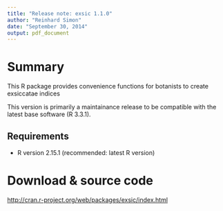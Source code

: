 ```yaml
---
title: "Release note: exsic 1.1.0"
author: "Reinhard Simon"
date: "September 30, 2014"
output: pdf_document
---
```


Summary
========
This R package provides convenience functions for botanists to create exsiccatae indices

This version is primarily a maintainance release to be compatible with the latest base software (R 3.3.1). 

Requirements
-----------
- R version 2.15.1 (recommended: latest R version)


Download & source code
========
http://cran.r-project.org/web/packages/exsic/index.html


